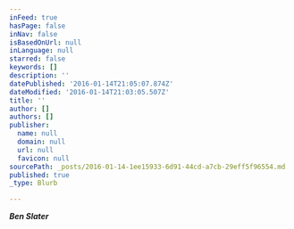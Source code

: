 ```yaml
---
inFeed: true
hasPage: false
inNav: false
isBasedOnUrl: null
inLanguage: null
starred: false
keywords: []
description: ''
datePublished: '2016-01-14T21:05:07.874Z'
dateModified: '2016-01-14T21:03:05.507Z'
title: ''
author: []
authors: []
publisher:
  name: null
  domain: null
  url: null
  favicon: null
sourcePath: _posts/2016-01-14-1ee15933-6d91-44cd-a7cb-29eff5f96554.md
published: true
_type: Blurb

---
```

**_Ben Slater_**
